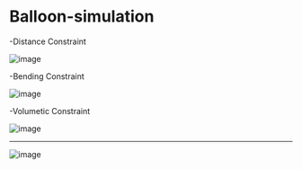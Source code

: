 # Balloon-simulation

-Distance Constraint

![image](https://wlehd12.github.io/Balloon-simulation/assets/125344095/933c04fe-c4d7-4a5f-8ef7-782644d7f651)

-Bending Constraint

![image](https://github.com/wlehd12/Balloon-simulation/assets/125344095/35c36fde-d225-4898-b782-0c4e6cffe322)

-Volumetic Constraint

![image](https://github.com/wlehd12/Balloon-simulation/assets/125344095/5209656d-f50b-4964-af4d-5c6788489678)

---

![image](https://github.com/wlehd12/Balloon-simulation/assets/125344095/d80b859a-ab2f-47b2-9083-b69aa715df43)

